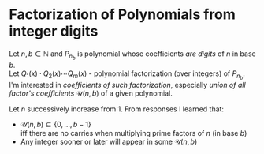 # Factorization of Polynomials from integer digits

Let $n,b\in\mathbb{N}$ and $P_{n_b}$ is polynomial whose coefficients *are digits* of $n$ in base $b$.  
Let $Q_{1}(x) \cdot Q_{2}(x) \cdots Q_{m}(x)$ - polynomial factorization (over integers) of $P_{n_b}$.  
I'm interested in *coefficients of such factorization*, especially *union of all factor's coefficients* $\mathcal{U}(n,b)$ of a given polynomial.  

Let $n$ successively increase from $1$. 
From  responses I learned that: 
 - $\mathcal{U}(n,b) \subseteq \{0, \dots, b-1\}$   
 iff there are no carries when multiplying prime factors of $n$ (in base $b$)
 - Any  integer  sooner or later will appear in some $\mathcal{U}(n,b)$

